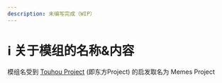 ```yaml
---
description: 未编写完成（WIP）
---
```


# ℹ 关于模组的名称&内容

模组名受到 [Touhou Project](https://thwiki.cc/%E4%B8%9C%E6%96%B9Project) (即东方Project) 的启发取名为 Memes Project
